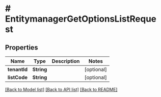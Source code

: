 # # EntitymanagerGetOptionsListRequest


## Properties 


Name | Type | Description | Notes
------------ | ------------- | ------------- | -------------
**tenantId**| **String** |   | [optional]
**listCode**| **String** |   | [optional]


[[Back to Model list]](../../README.md#models) [[Back to API list]](../../README.md#endpoints) [[Back to README]](../../README.md)

